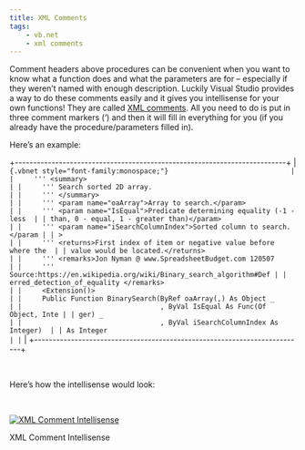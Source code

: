 ```yaml
---
title: XML Comments
tags:
    - vb.net
    - xml comments
---
```


Comment headers above procedures can be convenient when you want to know
what a function does and what the parameters are for – especially if
they weren’t named with enough description. Luckily Visual Studio
provides a way to do these comments easily and it gives you intellisense
for your own functions! They are called [XML
comments](http://msdn.microsoft.com/en-us/magazine/dd722812.aspx). All
you need to do is put in three comment markers (‘) and then it will fill
in everything for you (if you already have the procedure/parameters
filled in).

Here’s an example:

+--------------------------------------------------------------------------+
| ``` {.vbnet style="font-family:monospace;"}                              |
|     ''' <summary>                                                        |
|     ''' Search sorted 2D array.                                          |
|     ''' </summary>                                                       |
|     ''' <param name="oaArray">Array to search.</param>                   |
|     ''' <param name="IsEqual">Predicate determining equality (-1 - less  |
| than, 0 - equal, 1 - greater than)</param>                               |
|     ''' <param name="iSearchColumnIndex">Sorted column to search.</param |
| >                                                                        |
|     ''' <returns>First index of item or negative value before where the  |
| value would be located.</returns>                                        |
|     ''' <remarks>Jon Nyman @ www.SpreadsheetBudget.com 120507            |
|     ''' Source:https://en.wikipedia.org/wiki/Binary_search_algorithm#Def |
| erred_detection_of_equality </remarks>                                   |
|     <Extension()>                                                        |
|     Public Function BinarySearch(ByRef oaArray(,) As Object _            |
|                                  , ByVal IsEqual As Func(Of Object, Inte |
| ger) _                                                                   |
|                                  , ByVal iSearchColumnIndex As Integer)  |
| As Integer                                                               |
| ```                                                                      |
+--------------------------------------------------------------------------+

 

Here’s how the intellisense would look:

 

[![](http://www.spreadsheetbudget.com/wp-content/uploads/2012/08/XMLCommentPopUp.jpg "XML Comment Intellisense")](http://www.spreadsheetbudget.com/wp-content/uploads/2012/08/XMLCommentPopUp.jpg)

XML Comment Intellisense
